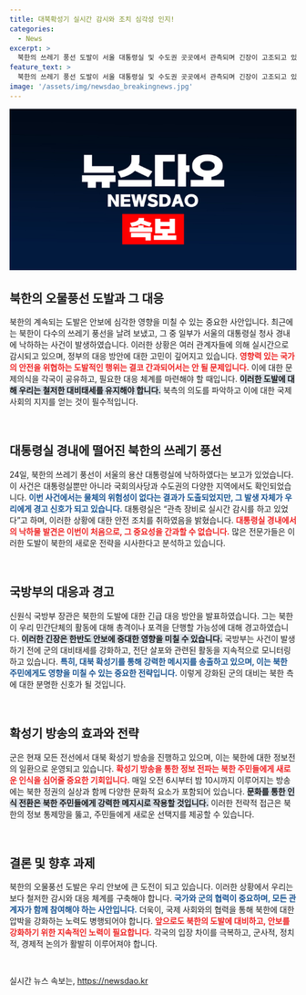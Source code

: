 ```yaml
---
title: 대북확성기 실시간 감시와 조치 심각성 인지!
categories:
  - News
excerpt: >
  북한의 쓰레기 풍선 도발이 서울 대통령실 및 수도권 곳곳에서 관측되며 긴장이 고조되고 있다. 국방부는 총격 및 포격 가능성을 경고하며 대응 태세를 강화하고, 대북 확성기로 김정은 정권의 실상을 전파하고 있다.
feature_text: >
  북한의 쓰레기 풍선 도발이 서울 대통령실 및 수도권 곳곳에서 관측되며 긴장이 고조되고 있다. 국방부는 총격 및 포격 가능성을 경고하며 대응 태세를 강화하고, 대북 확성기로 김정은 정권의 실상을 전파하고 있다.
image: '/assets/img/newsdao_breakingnews.jpg'
---
```


<p><img src="/assets/img/newsdao_breakingnews.jpg" alt="bookingtag 속보" /></p>

<h2 data-ke-size="size26">북한의 오물풍선 도발과 그 대응</h2>

<p data-ke-size="size16">북한의 계속되는 도발은 안보에 심각한 영향을 미칠 수 있는 중요한 사안입니다. 최근에는 북한이 다수의 쓰레기 풍선을 날려 보냈고, 그 중 일부가 서울의 대통령실 청사 경내에 낙하하는 사건이 발생하였습니다. 이러한 상황은 여러 관계자들에 의해 실시간으로 감시되고 있으며, 정부의 대응 방안에 대한 고민이 깊어지고 있습니다. <b><span style="color: #ee2323;">영향력 있는 국가의 안전을 위협하는 도발적인 행위는 결코 간과되어서는 안 될 문제입니다.</span></b> 이에 대한 문제의식을 각국이 공유하고, 필요한 대응 체계를 마련해야 할 때입니다. <b><span style="background-color: #21538527;">이러한 도발에 대해 우리는 철저한 대비태세를 유지해야 합니다.</span></b> 북측의 의도를 파악하고 이에 대한 국제 사회의 지지를 얻는 것이 필수적입니다.</p>

<p data-ke-size="size16">&nbsp;</p>

<h2 data-ke-size="size26">대통령실 경내에 떨어진 북한의 쓰레기 풍선</h2>

<p data-ke-size="size16">24일, 북한의 쓰레기 풍선이 서울의 용산 대통령실에 낙하하였다는 보고가 있었습니다. 이 사건은 대통령실뿐만 아니라 국회의사당과 수도권의 다양한 지역에서도 확인되었습니다. <b><span style="color: #1a5490;">이번 사건에서는 물체의 위험성이 없다는 결과가 도출되었지만, 그 발생 자체가 우리에게 경고 신호가 되고 있습니다.</span></b> 대통령실은 “관측 장비로 실시간 감시를 하고 있었다”고 하며, 이러한 상황에 대한 안전 조치를 취하였음을 밝혔습니다. <b><span style="color: #ee2323;">대통령실 경내에서의 낙하물 발견은 이번이 처음으로, 그 중요성을 간과할 수 없습니다.</span></b> 많은 전문가들은 이러한 도발이 북한의 새로운 전략을 시사한다고 분석하고 있습니다.</p>

<p data-ke-size="size16">&nbsp;</p>

<h2 data-ke-size="size26">국방부의 대응과 경고</h2>

<p data-ke-size="size16">신원식 국방부 장관은 북한의 도발에 대한 긴급 대응 방안을 발표하였습니다. 그는 북한이 우리 민간단체의 활동에 대해 총격이나 포격을 단행할 가능성에 대해 경고하였습니다. <b><span style="background-color: #21538527;">이러한 긴장은 한반도 안보에 중대한 영향을 미칠 수 있습니다.</span></b> 국방부는 사건이 발생하기 전에 군의 대비태세를 강화하고, 전단 살포와 관련된 활동을 지속적으로 모니터링하고 있습니다. <b><span style="color: #1a5490;">특히, 대북 확성기를 통해 강력한 메시지를 송출하고 있으며, 이는 북한 주민에게도 영향을 미칠 수 있는 중요한 전략입니다.</span></b> 이렇게 강화된 군의 대비는 북한 측에 대한 분명한 신호가 될 것입니다.</p>

<p data-ke-size="size16">&nbsp;</p>

<h2 data-ke-size="size26">확성기 방송의 효과와 전략</h2>

<p data-ke-size="size16">군은 현재 모든 전선에서 대북 확성기 방송을 진행하고 있으며, 이는 북한에 대한 정보전의 일환으로 운영되고 있습니다. <b><span style="color: #ee2323;">확성기 방송을 통한 정보 전파는 북한 주민들에게 새로운 인식을 심어줄 중요한 기회입니다.</span></b> 매일 오전 6시부터 밤 10시까지 이루어지는 방송에는 북한 정권의 실상과 함께 다양한 문화적 요소가 포함되어 있습니다. <b><span style="background-color: #21538527;">문화를 통한 인식 전환은 북한 주민들에게 강력한 메지시로 작용할 것입니다.</span></b> 이러한 전략적 접근은 북한의 정보 통제망을 뚫고, 주민들에게 새로운 선택지를 제공할 수 있습니다.</p>

<p data-ke-size="size16">&nbsp;</p>

<h2 data-ke-size="size26">결론 및 향후 과제</h2>

<p data-ke-size="size16">북한의 오물풍선 도발은 우리 안보에 큰 도전이 되고 있습니다. 이러한 상황에서 우리는 보다 철저한 감시와 대응 체계를 구축해야 합니다. <b><span style="color: #1a5490;">국가와 군의 협력이 중요하며, 모든 관계자가 함께 참여해야 하는 사안입니다.</span></b> 더욱이, 국제 사회와의 협력을 통해 북한에 대한 압박을 강화하는 노력도 병행되어야 합니다. <b><span style="color: #ee2323;">앞으로도 북한의 도발에 대비하고, 안보를 강화하기 위한 지속적인 노력이 필요합니다.</span></b> 각국의 입장 차이를 극복하고, 군사적, 정치적, 경제적 논의가 활발히 이루어져야 합니다.</p>

<p data-ke-size="size16">&nbsp;</p>
실시간 뉴스 속보는, <a href="https://newsdao.kr" rel="dofollow">https://newsdao.kr</a>


